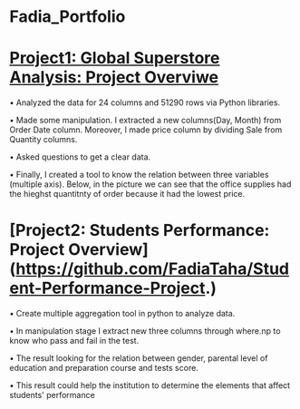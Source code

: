 # Fadia_Portfolio

# [Project1: Global Superstore Analysis: Project Overviwe](https://github.com/FadiaTaha/Global-Superstore-Analysis-Via-Python)

•	Analyzed the data for 24 columns and 51290 rows via Python libraries. 

•	Made some manipulation. I extracted a new columns(Day, Month) from Order Date column. Moreover, I made price column by dividing Sale from Quantity columns.

•	Asked questions to get a clear data.

•	Finally, I created a tool to know the relation between three variables (multiple axis). Below,  in the picture we can see that the office supplies had the hieghst quantitnty of order because it
had the lowest price.  



# [Project2: Students Performance: Project Overview] (https://github.com/FadiaTaha/Student-Performance-Project.)

•	Create multiple aggregation tool in python to analyze data.

•	In manipulation stage I extract new three columns through where.np to know who pass and fail in the test.

•	 The result looking for the relation  between gender, parental level of education and  preparation course and tests score. 

•	This result could help the institution to determine the elements that affect students' performance 


